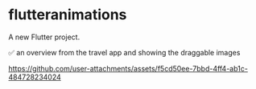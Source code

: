 # flutteranimations

A new Flutter project.

✅ an overview from the travel app and showing the draggable images 

https://github.com/user-attachments/assets/f5cd50ee-7bbd-4ff4-ab1c-484728234024


